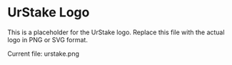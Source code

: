 # UrStake Logo

This is a placeholder for the UrStake logo. Replace this file with the actual logo in PNG or SVG format.

Current file: urstake.png

